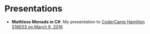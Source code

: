 # Presentations

- **Mathless Monads in C#**: My presentation to [CoderCamp Hamilton][1] [S16E03 on March 9, 2016][2]

[1]: http://www.codercamphamilton.com/
[2]: http://www.codercamphamilton.com/Events/2016/03/09/CoderCamp-S16E03
